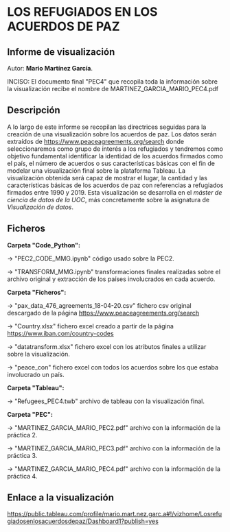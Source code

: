 # LOS REFUGIADOS EN LOS ACUERDOS DE PAZ
## Informe de visualización

Autor: **Mario Martínez García**.

INCISO: El documento final "PEC4" que recopila toda la información sobre la visualización recibe el nombre de MARTINEZ_GARCIA_MARIO_PEC4.pdf

## Descripción

A lo largo de este informe se recopilan las directrices seguidas para la creación de una visualización sobre los acuerdos de paz. Los datos serán extraídos de https://www.peaceagreements.org/search donde seleccionaremos como grupo de interés a los refugiados y tendremos como objetivo fundamental identificar la identidad de los acuerdos firmados como el país, el número de acuerdos o sus características básicas con el fin de modelar una visualización final sobre la plataforma Tableau. La visualización obtenida será capaz de mostrar el lugar, la cantidad y las características básicas de los acuerdos de paz con referencias a refugiados firmados entre 1990 y 2019. Esta visualización se desarrolla en el _máster de ciencia de datos de la UOC_, más concretamente sobre la asignatura de _Visualización de datos_.

## Ficheros 

__Carpeta "Code_Python":__

  &rarr; "PEC2_CODE_MMG.ipynb" código usado sobre la PEC2.

  &rarr; "TRANSFORM_MMG.ipynb" transformaciones finales realizadas sobre el archivo original y extracción de los países involucrados en cada acuerdo.
                 
                 
__Carpeta "Ficheros":__

  &rarr; "pax_data_476_agreements_18-04-20.csv" fichero csv original descargado de la página https://www.peaceagreements.org/search
  
  &rarr; "Country.xlsx" fichero excel creado a partir de la página https://www.iban.com/country-codes
  
  &rarr; "datatransform.xlsx" fichero excel con los atributos finales a utilizar sobre la visualización.
  
  &rarr; "peace_con" fichero excel con todos los acuerdos sobre los que estaba involucrado un país.

__Carpeta "Tableau":__

  &rarr; "Refugees_PEC4.twb" archivo de tableau con la visualización final.
  
__Carpeta "PEC":__

  &rarr; "MARTINEZ_GARCIA_MARIO_PEC2.pdf" archivo con la información de la práctica 2. 
  
  &rarr; "MARTINEZ_GARCIA_MARIO_PEC3.pdf" archivo con la información de la práctica 3.
  
  &rarr; "MARTINEZ_GARCIA_MARIO_PEC4.pdf" archivo con la información de la práctica 4. 

## Enlace a la visualización

https://public.tableau.com/profile/mario.mart.nez.garc.a#!/vizhome/Losrefugiadosenlosacuerdosdepaz/Dashboard1?publish=yes
